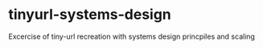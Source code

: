 # tinyurl-systems-design
Excercise of tiny-url recreation with systems design princpiles and scaling
